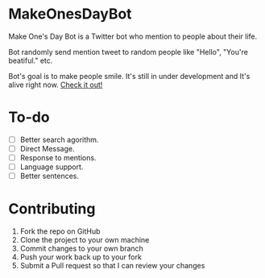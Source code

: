 # MakeOnesDayBot

Make One's Day Bot is a Twitter bot who mention to people about their life.

Bot randomly send mention tweet to random people like "Hello", "You're beatiful." etc.

Bot's goal is to make people smile. It's still in under development and It's alive right now. [Check it out!](https://twitter.com/MakeOnesDayy)

# To-do

- [ ] Better search agorithm.
- [ ] Direct Message.
- [ ] Response to mentions.
- [ ] Language support.
- [ ] Better sentences.

# Contributing

1. Fork the repo on GitHub
2. Clone the project to your own machine
3. Commit changes to your own branch
4. Push your work back up to your fork
5. Submit a Pull request so that I can review your changes

